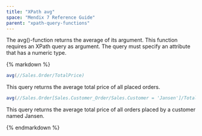```yaml
---
title: "XPath avg"
space: "Mendix 7 Reference Guide"
parent: "xpath-query-functions"
---
```



The avg()-function returns the average of its argument.
This function requires an XPath query as argument. The query must specify an attribute that has a numeric type.

<div class="alert alert-info">{% markdown %}

```java
avg(//Sales.Order/TotalPrice)
```

This query returns the average total price of all placed orders.

```java
avg(//Sales.Order[Sales.Customer_Order/Sales.Customer = 'Jansen']/TotalPrice)
```

This query returns the average total price of all orders placed by a customer named Jansen.

{% endmarkdown %}</div>
